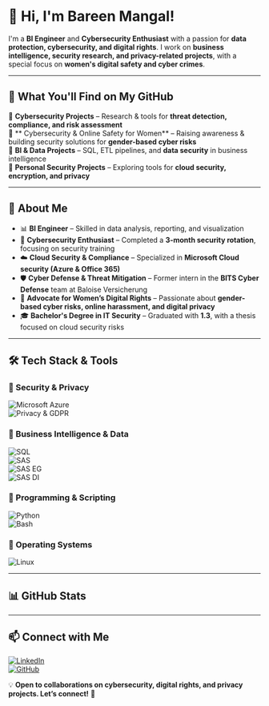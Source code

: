 # 👋 Hi, I'm Bareen Mangal!  

I'm a **BI Engineer** and **Cybersecurity Enthusiast** with a passion for **data protection, cybersecurity, and digital rights**. I work on **business intelligence, security research, and privacy-related projects**, with a special focus on **women's digital safety and cyber crimes**.  

---

## 🚀 What You'll Find on My GitHub  
🔹 **Cybersecurity Projects** – Research & tools for **threat detection, compliance, and risk assessment**  
🔹 ** Cybersecurity & Online Safety for Women** – Raising awareness & building security solutions for **gender-based cyber risks**  
🔹 **BI & Data Projects** – SQL, ETL pipelines, and **data security** in business intelligence  
🔹 **Personal Security Projects** – Exploring tools for **cloud security, encryption, and privacy**  

---

## 🔹 About Me  
- 📊 **BI Engineer** – Skilled in data analysis, reporting, and visualization  
- 🔐 **Cybersecurity Enthusiast** – Completed a **3-month security rotation**, focusing on security training  
- ☁️ **Cloud Security & Compliance** – Specialized in **Microsoft Cloud security (Azure & Office 365)**  
- 🛡️ **Cyber Defense & Threat Mitigation** – Former intern in the **BITS Cyber Defense** team at Baloise Versicherung  
- 📢 **Advocate for Women’s Digital Rights** – Passionate about **gender-based cyber risks, online harassment, and digital privacy**  
- 🎓 **Bachelor's Degree in IT Security** – Graduated with **1.3**, with a thesis focused on cloud security risks  

---

## 🛠️ Tech Stack & Tools  

### **🔹 Security & Privacy**  
![Microsoft Azure](https://img.shields.io/badge/Microsoft%20Azure-0078D4?style=flat&logo=microsoft-azure&logoColor=white)  
![Privacy & GDPR](https://img.shields.io/badge/Privacy%20&%20GDPR-34A853?style=flat&logo=lock&logoColor=white)  

### **🔹 Business Intelligence & Data**  
![SQL](https://img.shields.io/badge/SQL-4479A1?style=flat&logo=postgresql&logoColor=white)  
![SAS](https://img.shields.io/badge/SAS%20Software-0076C6?style=flat&logo=sas&logoColor=white)  
![SAS EG](https://img.shields.io/badge/SAS%20Enterprise%20Guide-005B9A?style=flat&logo=sas&logoColor=white)  
![SAS DI](https://img.shields.io/badge/SAS%20Data%20Integration-004B87?style=flat&logo=sas&logoColor=white)  

### **🔹 Programming & Scripting**  
![Python](https://img.shields.io/badge/Python-3776AB?style=flat&logo=python&logoColor=white)  
![Bash](https://img.shields.io/badge/Bash-4EAA25?style=flat&logo=gnubash&logoColor=white)  

### **🔹 Operating Systems**  
![Linux](https://img.shields.io/badge/Linux-FCC624?style=flat&logo=linux&logoColor=black)  

---

## 📊 GitHub Stats  



---

## 📫 Connect with Me  

[![LinkedIn](https://img.shields.io/badge/LinkedIn-Profile-blue?logo=linkedin)](https://www.linkedin.com/in/barin-mangal/)  
[![GitHub](https://img.shields.io/badge/GitHub-Profile-black?logo=github)](https://github.com/Bareen-Mangal)  

💡 **Open to collaborations on cybersecurity, digital rights, and privacy projects. Let’s connect!** 🚀  

